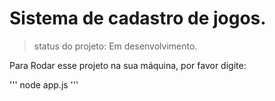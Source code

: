 # Sistema de cadastro de jogos. 

> status do projeto: Em desenvolvimento.

Para Rodar esse projeto na sua máquina, por favor digite: 

'''
node app.js
'''

